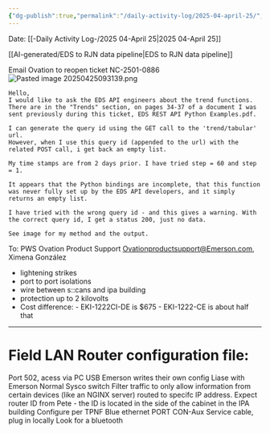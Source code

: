 ```yaml
---
{"dg-publish":true,"permalink":"/daily-activity-log/2025-04-april-25/","noteIcon":"","created":"2025-07-07T14:23:43.343-05:00"}
---
```


Date: [[-Daily Activity Log-/2025 04-April 25\|2025 04-April 25]]

[[AI-generated/EDS to RJN data pipeline\|EDS to RJN data pipeline]]

Email Ovation to reopen ticket NC-2501-0886
![Pasted image 20250425093139.png](/img/user/Pasted%20image%2020250425093139.png)

```
Hello,  
I would like to ask the EDS API engineers about the trend functions. There are in the "Trends" section, on pages 34-37 of a document I was sent previously during this ticket, EDS REST API Python Examples.pdf.  
  
I can generate the query id using the GET call to the 'trend/tabular' url.  
However, when I use this query id (appended to the url) with the related POST call, i get back an empty list.  
  
My time stamps are from 2 days prior. I have tried step = 60 and step = 1.  
  
It appears that the Python bindings are incomplete, that this function was never fully set up by the EDS API developers, and it simply returns an empty list.  
  
I have tried with the wrong query id - and this gives a warning. With the correct query id, I get a status 200, just no data.  
  
See image for my method and the output.
```

To: PWS Ovation Product Support <Ovationproductsupport@Emerson.com>, Ximena González




- lightening strikes
-  port to port isolations
- wire between s::cans and ipa building
- protection up to 2 kilovolts
- Cost difference: 
	  - EKI-1222CI-DE is $675
	  - EKI-1222-CE is about half that 
- ---
# Field LAN Router configuration file:
Port 502, acess via PC USB
Emerson writes their own config
Liase with Emerson
Normal Sysco switch
Filter traffic to only allow information from certain devices (like an NGINX server) routed to specifc IP address.
Expect router ID from Pete - the ID is located in the side of the cabinet in the IPA building
Configure per TPNF
Blue ethernet PORT CON-Aux Service cable, plug in locally
Look for a bluetooth 